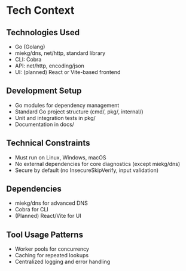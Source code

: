 # Tech Context

## Technologies Used
- Go (Golang)
- miekg/dns, net/http, standard library
- CLI: Cobra
- API: net/http, encoding/json
- UI: (planned) React or Vite-based frontend

## Development Setup
- Go modules for dependency management
- Standard Go project structure (cmd/, pkg/, internal/)
- Unit and integration tests in pkg/
- Documentation in docs/

## Technical Constraints
- Must run on Linux, Windows, macOS
- No external dependencies for core diagnostics (except miekg/dns)
- Secure by default (no InsecureSkipVerify, input validation)

## Dependencies
- miekg/dns for advanced DNS
- Cobra for CLI
- (Planned) React/Vite for UI

## Tool Usage Patterns
- Worker pools for concurrency
- Caching for repeated lookups
- Centralized logging and error handling

